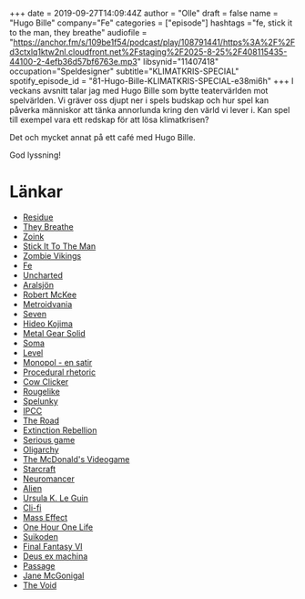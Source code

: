 +++
date = 2019-09-27T14:09:44Z
author = "Olle"
draft = false
name = "Hugo Bille"
company="Fe"
categories = ["episode"]
hashtags ="fe, stick it to the man, they breathe"
audiofile = "https://anchor.fm/s/109be1f54/podcast/play/108791441/https%3A%2F%2Fd3ctxlq1ktw2nl.cloudfront.net%2Fstaging%2F2025-8-25%2F408115435-44100-2-4efb36d57bf6763e.mp3"
libsynid="11407418"
occupation="Speldesigner"
subtitle="KLIMATKRIS-SPECIAL"
spotify_episode_id = "81-Hugo-Bille-KLIMATKRIS-SPECIAL-e38mi6h"
+++ 
I veckans avsnitt talar jag med Hugo Bille som bytte teatervärlden mot spelvärlden. Vi gräver oss djupt ner i spels budskap och hur spel kan påverka människor att tänka annorlunda kring den värld vi lever i. Kan spel till exempel vara ett redskap för att lösa klimatkrisen?

Det och mycket annat på ett café med Hugo Bille.

God lyssning!

# Länkar
* [Residue](https://www.youtube.com/watch?v=tc4TtCsWvmY)
* [They Breathe](https://www.youtube.com/watch?v=acLsBJ5vm18)
* [Zoink](http://www.zoinkgames.com/)
* [Stick It To The Man](https://www.youtube.com/watch?v=JmPae_q66Rw)
* [Zombie Vikings](https://www.youtube.com/watch?v=vXs7UtbcnaY)
* [Fe](https://www.youtube.com/watch?v=3i2WNjbsrJM)
* [Uncharted](https://www.youtube.com/watch?v=-mH2SVyBMAQ)
* [Aralsjön](https://sv.wikipedia.org/wiki/Aralsj%C3%B6n=  )
* [Robert McKee](https://en.wikipedia.org/wiki/Robert_McKee)
* [Metroidvania](https://en.wikipedia.org/wiki/Metroidvania)
* [Seven](https://en.wikipedia.org/wiki/Seven_(1995_film))
* [Hideo Kojima](https://en.wikipedia.org/wiki/Hideo_Kojima)
* [Metal Gear Solid ](https://www.youtube.com/watch?v=CENrUmidpcg)
* [Soma](https://www.youtube.com/watch?v=BZTfi1jv-EE)
* [Level](https://sv.wikipedia.org/wiki/Level_(tidskrift))
* [Monopol - en satir](https://www.smithsonianmag.com/arts-culture/monopoly-was-designed-teach-99-about-income-inequality-180953630/)
* [Procedural rhetoric](https://en.wikipedia.org/wiki/Procedural_rhetoric)
* [Cow Clicker](https://en.wikipedia.org/wiki/Cow_Clicker)
* [Rougelike](https://en.wikipedia.org/wiki/Roguelike)
* [Spelunky](https://www.youtube.com/watch?v=n50JIBBwcbM)
* [IPCC](https://en.wikipedia.org/wiki/Intergovernmental_Panel_on_Climate_Change)
* [The Road](https://www.youtube.com/watch?v=bO8EqMsxOiU)
* [Extinction Rebellion](https://rebellion.earth/)
* [Serious game](https://en.wikipedia.org/wiki/Serious_game)
* [Oligarchy](http://www.molleindustria.org/en/oiligarchy/)
* [The McDonald's Videogame](http://www.molleindustria.org/mcdonalds/)
* [Starcraft](https://www.youtube.com/watch?v=H4Z6Rmbtk1k)
* [Neuromancer](https://en.wikipedia.org/wiki/Neuromancer)
* [Alien](https://www.youtube.com/watch?v=LjLamj-b0I8)
* [Ursula K. Le Guin](https://en.wikipedia.org/wiki/Ursula_K._Le_Guin)
* [Cli-fi](https://en.wikipedia.org/wiki/Climate_fiction)
* [Mass Effect](https://www.youtube.com/watch?v=nETxAJsD0N4)
* [One Hour One Life](https://www.youtube.com/watch?v=mT4JktcVQuE)
* [Suikoden](https://www.youtube.com/watch?v=k8cPjhmIX98)
* [Final Fantasy VI](https://www.youtube.com/watch?v=j_lr12kgGeU)
* [Deus ex machina](https://en.wikipedia.org/wiki/Deus_ex_machina)
* [Passage](https://www.youtube.com/watch?v=n3o0HFXPfco)
* [Jane McGonigal](https://janemcgonigal.com/)
* [The Void](https://www.youtube.com/watch?v=r1yuaUfr1ew)

